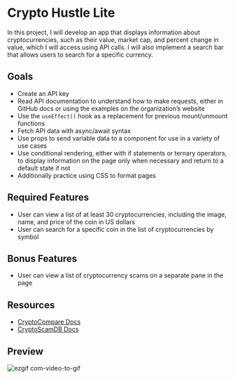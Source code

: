 # Crypto Hustle Lite
In this project, I will develop an app that displays information about cryptocurrencies, such as their value, market cap, and percent change in value, which I will access using API calls. I will also implement a search bar that allows users to search for a specific currency.

## Goals
- Create an API key
- Read API documentation to understand how to make requests, either in GitHub docs or using the examples on the organization’s website
- Use the `useEffect()` hook as a replacement for previous mount/unmount functions
- Fetch API data with async/await syntax
- Use props to send variable data to a component for use in a variety of use cases
- Use conditional rendering, either with if statements or ternary operators, to display information on the page only when necessary and return to a default state if not
- Additionally practice using CSS to format pages

## Required Features
- User can view a list of at least 30 cryptocurrencies, including the image, name, and price of the coin in US dollars
- User can search for a specific coin in the list of cryptocurrencies by symbol

## Bonus Features
- User can view a list of cryptocurrency scams on a separate pane in the page

## Resources
- [CryptoCompare Docs](https://min-api.cryptocompare.com/documentation)
- [CryptoScamDB Docs](https://documenter.getpostman.com/view/4298426/RzZ7nKcM)
## Preview
![ezgif com-video-to-gif](https://github.com/nolliechyTW/Codepath_web102/assets/106467497/485d53f4-018f-46a8-b7a2-1059a49d61cf)
